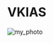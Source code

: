 # VKIAS
![my_photo](https://github.com/vikashin/VKIAS/assets/122815498/b702aad0-5e3c-4f22-a80b-3db51945d37c)
